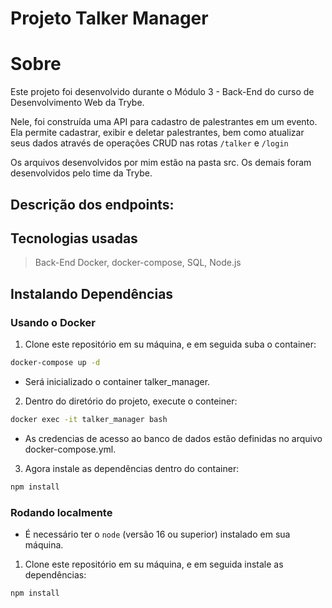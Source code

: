 # Projeto Talker Manager

# Sobre
Este projeto foi desenvolvido durante o Módulo 3 - Back-End do curso de Desenvolvimento Web da Trybe.

Nele, foi construída uma API para cadastro de palestrantes em um evento. Ela permite cadastrar, exibir e deletar palestrantes, bem como atualizar seus dados através de operações CRUD nas rotas ```/talker``` e ```/login```

Os arquivos desenvolvidos por mim estão na pasta src. Os demais foram desenvolvidos pelo time da Trybe.

## Descrição dos endpoints:


## Tecnologias usadas

> Back-End
Docker, docker-compose, SQL, Node.js

## Instalando Dependências

### Usando o Docker

1. Clone este repositório em su máquina, e em seguida suba o container:
```bash
docker-compose up -d
``` 
- Será inicializado o container talker_manager.

2. Dentro do diretório do projeto, execute o conteiner:
```bash
docker exec -it talker_manager bash
``` 
- As credencias de acesso ao banco de dados estão definidas no arquivo docker-compose.yml.

3. Agora instale as dependências dentro do container:
```bash
npm install
``` 
### Rodando localmente

 - É necessário ter o ```node``` (versão 16 ou superior) instalado em sua máquina.
 
 1. Clone este repositório em su máquina, e em seguida instale as dependências:
 ```bash
npm install
``` 
 
